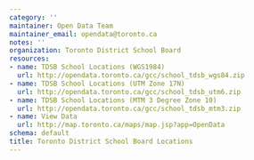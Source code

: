 ```yaml
---
category: ''
maintainer: Open Data Team
maintainer_email: opendata@toronto.ca
notes: ''
organization: Toronto District School Board
resources:
- name: TDSB School Locations (WGS1984)
  url: http://opendata.toronto.ca/gcc/school_tdsb_wgs84.zip
- name: TDSB School Locations (UTM Zone 17N)
  url: http://opendata.toronto.ca/gcc/school_tdsb_utm6.zip
- name: TDSB School Locations (MTM 3 Degree Zone 10)
  url: http://opendata.toronto.ca/gcc/school_tdsb_mtm3.zip
- name: View Data
  url: http://map.toronto.ca/maps/map.jsp?app=OpenData
schema: default
title: Toronto District School Board Locations
---
```

